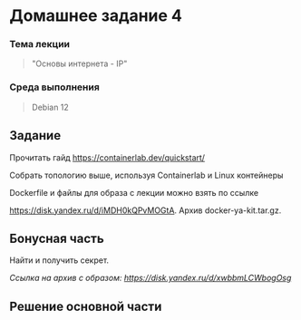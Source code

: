 # Домашнее задание 4

### Тема лекции
> "Основы интернета - IP"

### Среда выполнения
> Debian 12

## Задание

Прочитать гайд https://containerlab.dev/quickstart/

Собрать топологию выше, используя Containerlab и Linux контейнеры

Dockerfile и файлы для образа с лекции можно взять по ссылке

https://disk.yandex.ru/d/iMDH0kQPvMOGtA. Архив docker-ya-kit.tar.gz.

## Бонусная часть
Найти и получить секрет.

*Ссылка на архив с образом: https://disk.yandex.ru/d/xwbbmLCWbogOsg*

## Решение основной части


